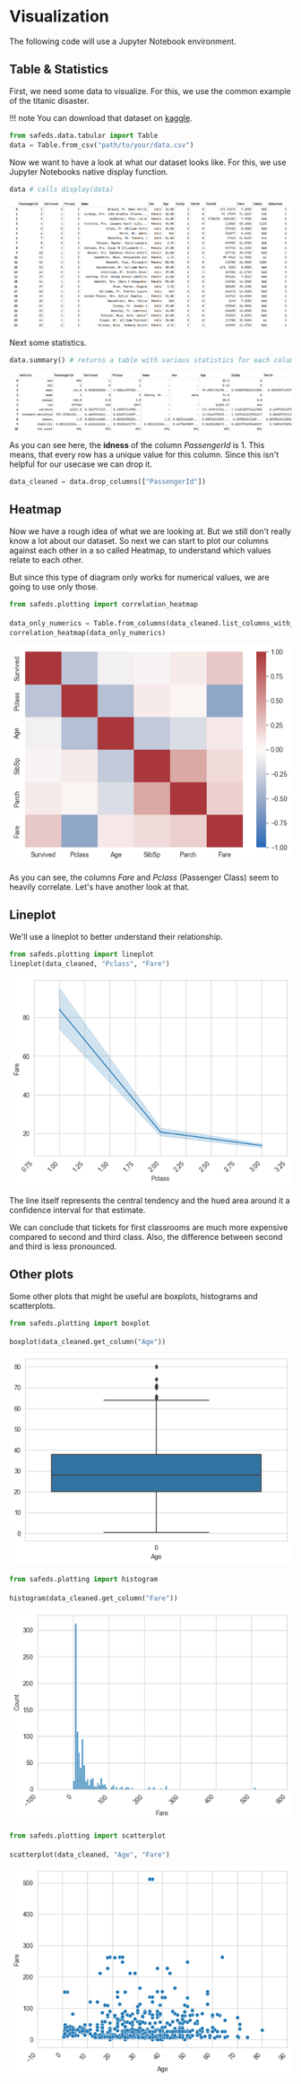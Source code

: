 # Visualization

The following code will use a Jupyter Notebook environment.

## Table & Statistics
First, we need some data to visualize. For this, we use the common example of the titanic disaster.

!!! note
    You can download that dataset on [kaggle](https://www.kaggle.com/c/titanic).

```python
from safeds.data.tabular import Table
data = Table.from_csv("path/to/your/data.csv")
```

Now we want to have a look at what our dataset looks like. For this, we use Jupyter Notebooks native display function.

```python
data # calls display(data)
```

![Table](resources/table.png)

Next some statistics.

```python
data.summary() # returns a table with various statistics for each column
```

![Summary](resources/summary.png)

As you can see here, the **idness** of the column _PassengerId_ is 1. This means, that every row has a unique value for
this column. Since this isn't helpful for our usecase we can drop it.

```python
data_cleaned = data.drop_columns(["PassengerId"])
```
## Heatmap
Now we have a rough idea of what we are looking at. But we still don't really know a lot about our dataset.
So next we can start to plot our columns against each other in a so called Heatmap, to understand which values relate to each other.

But since this type of diagram only works for numerical values, we are going to use only those.

```python
from safeds.plotting import correlation_heatmap

data_only_numerics = Table.from_columns(data_cleaned.list_columns_with_numerical_values())
correlation_heatmap(data_only_numerics)
```

![Heatmap](resources/heatmap.png)

As you can see, the columns _Fare_ and _Pclass_ (Passenger Class) seem to heavily correlate. Let's have another look at that.
## Lineplot
We'll use a lineplot to better understand their relationship.

```python
from safeds.plotting import lineplot
lineplot(data_cleaned, "Pclass", "Fare")
```

![Lineplot](resources/lineplot.png)

The line itself represents the central tendency and the hued area around it a confidence interval for that estimate.

We can conclude that tickets for first classrooms are much more expensive compared to second and third class.
Also, the difference between second and third is less pronounced.

## Other plots
Some other plots that might be useful are boxplots, histograms and scatterplots.

```python
from safeds.plotting import boxplot

boxplot(data_cleaned.get_column("Age"))
```

![Boxplot](resources/boxplot.png)

```python
from safeds.plotting import histogram

histogram(data_cleaned.get_column("Fare"))
```
![Histogram](resources/histogram.png)

```python
from safeds.plotting import scatterplot

scatterplot(data_cleaned, "Age", "Fare")
```

![Scatterplot](resources/scatterplot.png)
